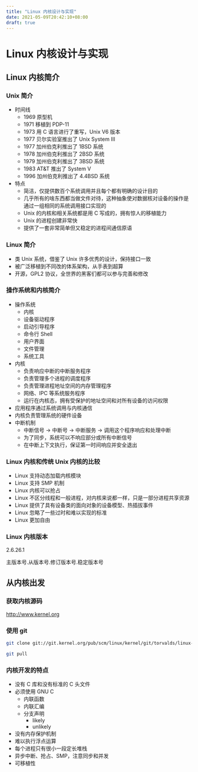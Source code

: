 ```yaml
---
title: "Linux 内核设计与实现"
date: 2021-05-09T20:42:10+08:00
draft: true
---
```


# Linux 内核设计与实现

## Linux 内核简介

### Unix 简介

- 时间线
  - 1969 原型机
  - 1971 移植到 PDP-11
  - 1973 用 C 语言进行了重写，Unix V6 版本
  - 1977 贝尔实验室推出了 Unix System III
  - 1977 加州伯克利推出了 1BSD 系统
  - 1978 加州伯克利推出了 2BSD 系统
  - 1979 加州伯克利推出了 3BSD 系统
  - 1983 AT&T 推出了 System V
  - 1996 加州伯克利推出了 4.4BSD 系统
- 特点
  - 简洁，仅提供数百个系统调用并且每个都有明确的设计目的
  - 几乎所有的啥东西都当做文件对待，这种抽象使对数据核对设备的操作是通过一组相同的系统调用接口实现的
  - Unix 的内核和相关系统都是用 C 写成的，拥有惊人的移植能力
  - Unix 的进程创建非常快
  - 提供了一套非常简单但又稳定的进程间通信原语

### Linux 简介

- 类 Unix 系统，借鉴了 Unix 许多优秀的设计，保持接口一致
- 被广泛移植到不同改的体系架构，从手表到超算
- 开源，GPL2 协议，全世界的黑客们都可以参与完善和修改

### 操作系统和内核简介

- 操作系统
  - 内核
  - 设备驱动程序
  - 启动引导程序
  - 命令行 Shell
  - 用户界面
  - 文件管理
  - 系统工具
- 内核
  - 负责响应中断的中断服务程序
  - 负责管理多个进程的调度程序
  - 负责管理进程地址空间的内存管理程序
  - 网络、IPC 等系统服务程序
  - 运行在内核态，拥有受保护的地址空间和对所有设备的访问权限
- 应用程序通过系统调用与内核通信
- 内核负责管理系统的硬件设备
- 中断机制
  - 中断信号 -> 中断号 -> 中断服务 -> 调用这个程序响应和处理中断
  - 为了同步，系统可以不响应部分或所有中断信号
  - 在中断上下文执行，保证第一时间响应并安全退出

### Linux 内核和传统 Unix 内核的比较

- Linux 支持动态加载内核模块
- Linux 支持 SMP 机制
- Linux 内核可以抢占
- Linux 不区分线程和一般进程，对内核来说都一样，只是一部分进程共享资源
- Linux 提供了具有设备类的面向对象的设备模型、热插拔事件
- Linux 忽略了一些过时和难以实现的标准
- Linux 更加自由

### Linux 内核版本

2.6.26.1

主版本号.从版本号.修订版本号.稳定版本号

## 从内核出发

### 获取内核源码

http://www.kernel.org

### 使用 git

```bash
git clone git://git.kernel.org/pub/scm/linux/kernel/git/torvalds/linux-2.6.git

git pull
```

### 内核开发的特点

- 没有 C 库和没有标准的 C 头文件
- 必须使用 GNU C
  - 内联函数
  - 内联汇编
  - 分支声明
    - likely
    - unlikely
- 没有内存保护机制
- 难以执行浮点运算
- 每个进程只有很小一段定长堆栈
- 异步中断、抢占、SMP，注意同步和并发
- 可移植性
